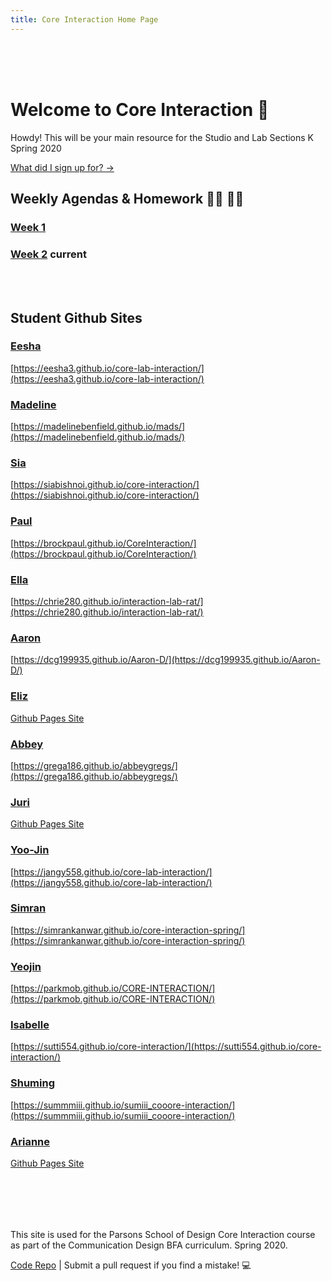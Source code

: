 ```yaml
---
title: Core Interaction Home Page
---
```


<br><br><br>

# Welcome to Core Interaction :wave:

Howdy! This will be your main resource for the Studio and Lab Sections K Spring 2020

[What did I sign up for? →](./info/)

## Weekly Agendas & Homework :woman_technologist: :man_technologist:

### [Week 1](./agendas/week-1)

### [Week 2](./agendas/week-2) <span class="current">current</span>

<!-- ### [Week 3](./agendas/week-3-disabled) -->

<!--
### [Week 4](./agendas/week-4-disabled)

### [Week 5](./agendas/week-5-disabled)

### [Week 6](./agendas/week-6-disabled)

### [Week 7](./agendas/week-7-disabled)

### [Week 8](./agendas/week-8-disabled)

### [Week 9](./agendas/week-9-disabled)

### [Week 10](./agendas/week-10-disabled)

### [Week 11](./agendas/week-11-disabled)

### [Week 12](./agendas/week-12-disabled)

### [Week 13](./agendas/week-13-disabled)

### [Week 14](./agendas/week-14-disabled)

### [Week 15](./agendas/week-15-disabled) -->

<!-- ::: tip Pro Tip
These will unlock at the beginning of each week. You should make a habbit of reviewing the upcoming week's agenda in advance.
::: -->

<br><br>

## Student Github Sites

### [Eesha](https://github.com/eesha3/core-lab-interaction)

[https://eesha3.github.io/core-lab-interaction/](https://eesha3.github.io/core-lab-interaction/)

### [Madeline](https://github.com/madelinebenfield/mads)

[https://madelinebenfield.github.io/mads/](https://madelinebenfield.github.io/mads/)

### [Sia](https://github.com/siabishnoi/core-interaction)

[https://siabishnoi.github.io/core-interaction/](https://siabishnoi.github.io/core-interaction/)

### [Paul](https://github.com/brockpaul/CoreInteraction)

[https://brockpaul.github.io/CoreInteraction/](https://brockpaul.github.io/CoreInteraction/)

### [Ella](https://github.com/chrie280/interaction-lab-rat)

[https://chrie280.github.io/interaction-lab-rat/](https://chrie280.github.io/interaction-lab-rat/)

### [Aaron](https://github.com/dcg199935/Aaron-D)

[https://dcg199935.github.io/Aaron-D/](https://dcg199935.github.io/Aaron-D/)

### [Eliz](tbd-disabled)

[Github Pages Site](-disabled)

### [Abbey](https://github.com/grega186/abbeygregs)

[https://grega186.github.io/abbeygregs/](https://grega186.github.io/abbeygregs/)

### [Juri](-disabled)

[Github Pages Site](-disabled)

### [Yoo-Jin](https://github.com/jangy558/core-lab-interaction)

[https://jangy558.github.io/core-lab-interaction/](https://jangy558.github.io/core-lab-interaction/)

### [Simran](https://github.com/simrankanwar/core-interaction-spring)

[https://simrankanwar.github.io/core-interaction-spring/](https://simrankanwar.github.io/core-interaction-spring/)

### [Yeojin](https://github.com/ParkMob/CORE-INTERACTION)

[https://parkmob.github.io/CORE-INTERACTION/](https://parkmob.github.io/CORE-INTERACTION/)

### [Isabelle](https://github.com/sutti554/core-interaction)

[https://sutti554.github.io/core-interaction/](https://sutti554.github.io/core-interaction/)

### [Shuming](https://github.com/Summmiii/sumiii_cooore-interaction)

[https://summmiii.github.io/sumiii_cooore-interaction/](https://summmiii.github.io/sumiii_cooore-interaction/)

### [Arianne](-disabled)

[Github Pages Site](-disabled)

## <br><br>

This site is used for the Parsons School of Design Core Interaction course as part of the Communication Design BFA curriculum. Spring 2020.

[Code Repo](https://github.com/AndrewLevinson/core-interaction-spring-2020) | Submit a pull request if you find a mistake! :computer:
